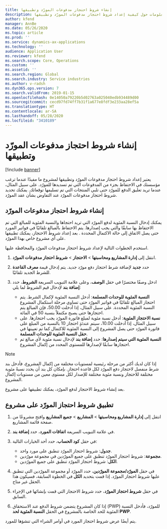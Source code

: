 ```yaml
---
title: إنشاء شروط احتجاز مدفوعات المورّد وتطبيقها
description: يوفر هذا الموضوع معلومات حول كيفية إعداد شروط احتجاز مدفوعات المورّد وتطبيقها‬.
author: kfend
manager: AnnBe
ms.date: 05/26/2020
ms.topic: article
ms.prod: ''
ms.service: dynamics-ax-applications
ms.technology: ''
audience: Application User
ms.reviewer: kfend
ms.search.scope: Core, Operations
ms.custom: ''
ms.assetid: ''
ms.search.region: Global
ms.search.industry: Service industries
ms.author: v-radsh
ms.dyn365.ops.version: 7
ms.search.validFrom: 2019-01-15
ms.openlocfilehash: 0e14050a79220b5d02763a025040edb934489d00
ms.sourcegitcommit: cecd97fd74ff7b31f1a677e8fdf3e233aa28ef5a
ms.translationtype: HT
ms.contentlocale: ar-SA
ms.lasthandoff: 05/28/2020
ms.locfileid: "3410189"
---
```

# <a name="create-and-apply-vendor-payment-retention-terms"></a>إنشاء شروط احتجاز مدفوعات المورّد وتطبيقها

[!include [banner](../includes/banner.md)] 

يعتبر إعداد شروط احتجاز مدفوعات المورّد وتطبيقها‬ لمشروع ما مفيدًا عندما ترغب مؤسستك في الاحتفاظ بجزء من المدفوعات التي تم تسديدها للمورّد. على سبيل المثال، عندما تريد تعليق الدفع للمورّد حتى تلبي المنتجات التي تم تسليمها توقعاتك. يمكنك تحديد شروط احتجاز مدفوعات المورّد عند التفاوض بشأن عقد المورّد.

## <a name="create-vendor-payment-retention-terms"></a>إنشاء شروط احتجاز مدفوعات المورّد

يمكنك إدخال النسبة المئوية لدفع المورّد التي تريد احتجاها والنسبة المئوية للمبالغ التي تم الاحتفاظ بها سابقًا والتي يجب إصدارها. يتم الاحتفاظ بالمبالغ تلقائيًا في فواتير المورد حتى يصل الاتفاق إلى حالة الاكتمال المحددة . بعد إعداد شروط الاحتجاز، يمكنك تطبيقها على أي مشروع خاص بهذا المورّد.

استخدم الخطوات التالية لإعداد شروط احتجاز مدفوعات المورّد والمحافظة عليها. 

1. انتقل إلى **إدارة المشاريع ومحاسبتها‬** > **الاحتجاز** > **شروط احتجاز مدفوعات المورّد**.
2. حدد **جديد** لإضافة شرط احتجاز دفع مورّد جديد. يتم إدخال قيمة **معرف القاعدة** للشرط الجديد تلقائيًا. 
3. ادخل وصفًا مختصرًا في حقل **الوصف**، وعلى علامة التبويب السريعة **الشروط**، حدد **إضافة بند** لإدخال قيم الشروط لما يلي:

   - **النسبة المئوية للوحدات المسلمة**: أدخل النسبة المئوية لإكمال الشرط. يتم احتجاز المبالغ تلقائيًا في فواتير المورّد حتى تساوي مرحلة استكمال المشروع النسبة المئوية المحددة. على سبيل المثال، إذا أدخلت 50.00، فإن المبالغ يتم احتجازها حتى يصبح مكتملاً بنسبة 50 في المائة.
   - **نسبة الاحتجاز المئوية**: أدخل نسبة مئوية لمبلغ فاتورة المورّد يجب احتجازها. على سبيل المثال، إذا أدخلت 10.00، سيتم عندئذٍ احتجاز 10 بالنسبة من المبلغ على فاتورة المورّد حتى يصل المشروع إلى النسبة المئوية للاكتمال كما تم تعيينها في **‎حقل النسبة المئوية للوحدات المسلمة**.
   - **النسبة المئوية التي سيتم إصدارها‬**: حدد **إضافة بند** لإدخال نسبة مئوية لأي مبالغ تم احتجازها سابقًا لإصدارها للمستوى المحدد من إكمال المشروع.

> [!NOTE]
> إذا كان لديك أكثر من مرحلة رئيسية لمستويات مختلفة من إكمال المشروع، فأدخل بند شرط منفصل لاحتجاز دفع المورّد لكل قاعدة احتجاز. بإمكان كل بند أن يحدد نسبةً مئوية مختلفة للاحتجاز ونسبة مئوية مختلفة للإصدار لكل مستوى معين من مستويات إكمال المشروع.

بعد إنشاء شروط الاحتجاز لدفع المورّد، يمكنك تطبيقها على مشروع.

## <a name="apply-vendor-retention-terms-to-a-project"></a>تطبيق شروط احتجاز المورّد على مشروع

1. انتقل إلى **إدارة المشاريع ومحاسبتها‬** > **المشاريع** > **جميع المشاريع** وافتح مشروعًا من صفحة قائمة المشاريع.
2. في علامة التبويب السريعة **اتفاقات المورد**، حدد **إضافة بند**.
3. في حقل **كود الحساب**، حدد أحد الخيارات التالية: 

   - **جدول**: شروط احتجاز المورّد تنطبق على مورد واحد.
   - **مجموعة**: شروط احتجاز المورّد تنطبق على جميع المورّدين في مجموعة مورّدين.
   - **الكل**: شروط احتجاز المورّد تنطبق على جميع المورّدين.

4. في حقل **المورّد/مجموعة المورّدين**، حدد المورّد أو مجموعة المورّدين التي تنطبق عليها شروط احتجاز المورّد. إذا قمت بتحديد **الكل** في الخطوة السابقة، فسيكون هذا الحقل غير متاح.
5. في حقل **شروط احتجاز المورّد**، حدد شروط الاحتجاز التي قمت بإنشائها في الإجراء السابق.
6. إذا كان المشروع يتضمن شروط الدفع عند الاستحقاق (PWP) للمورّد، فأدخل النسبة المئوية للحد الخاصة بالمشروع في الحقل **النسبة المئوية لحد PWP**.

يتم أيضًا عرض شروط احتجاز المورد في أوامر الشراء التي تنشؤها للمورد.
